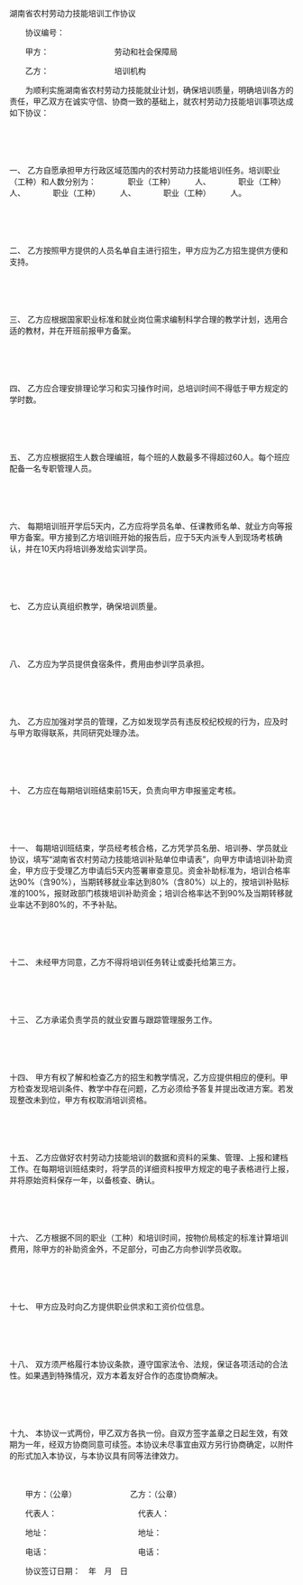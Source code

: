 



湖南省农村劳动力技能培训工作协议



 

　　协议编号：

　　甲方：　　　　　　　　 劳动和社会保障局

　　乙方：　　　　　　　　 培训机构

　　为顺利实施湖南省农村劳动力技能就业计划，确保培训质量，明确培训各方的责任，甲乙双方在诚实守信、协商一致的基础上，就农村劳动力技能培训事项达成如下协议：

　　

　　

一、
乙方自愿承担甲方行政区域范围内的农村劳动力技能培训任务。培训职业（工种）和人数分别为：　　　　职业（工种）　　　人、　　　　职业（工种）　　　人、　　　　职业（工种）　　　人、　　　　职业（工种）　　　人。

　　

　　

二、
乙方按照甲方提供的人员名单自主进行招生，甲方应为乙方招生提供方便和支持。

　　

　　

三、
乙方应根据国家职业标准和就业岗位需求编制科学合理的教学计划，选用合适的教材，并在开班前报甲方备案。

　　

　　

四、
乙方应合理安排理论学习和实习操作时间，总培训时间不得低于甲方规定的学时数。

　　

　　

五、
乙方应根据招生人数合理编班，每个班的人数最多不得超过60人。每个班应配备一名专职管理人员。

　　

　　

六、
每期培训班开学后5天内，乙方应将学员名单、任课教师名单、就业方向等报甲方备案。甲方接到乙方培训班开始的报告后，应于5天内派专人到现场考核确认，并在10天内将培训券发给实训学员。

　　

　　

七、
乙方应认真组织教学，确保培训质量。

　　

　　

八、
乙方应为学员提供食宿条件，费用由参训学员承担。

　　

　　

九、
乙方应加强对学员的管理，乙方如发现学员有违反校纪校规的行为，应及时与甲方取得联系，共同研究处理办法。

　　

　　

十、
乙方应在每期培训班结束前15天，负责向甲方申报鉴定考核。

　　

　　

十一、
每期培训班结束，学员经考核合格，乙方凭学员名册、培训券、学员就业协议，填写“湖南省农村劳动力技能培训补贴单位申请表”，向甲方申请培训补助资金，甲方应于受理乙方申请后5天内签署审查意见。资金补助标准为，培训合格率达90%（含90%），当期转移就业率达到80%（含80%）以上的，按培训补贴标准的100%，报财政部门核拨培训补助资金；培训合格率达不到90%及当期转移就业率达不到80%的，不予补贴。

　　

　　

十二、
未经甲方同意，乙方不得将培训任务转让或委托给第三方。

　　

　　

十三、
乙方承诺负责学员的就业安置与跟踪管理服务工作。

　　

　　

十四、
甲方有权了解和检查乙方的招生和教学情况，乙方应提供相应的便利。甲方检查发现培训条件、教学中存在问题，乙方必须给予答复并提出改进方案。若发现整改未到位，甲方有权取消培训资格。

　　

　　

十五、
乙方应做好农村劳动力技能培训的数据和资料的采集、管理、上报和建档工作。在每期培训班结束时，将学员的详细资料按甲方规定的电子表格进行上报，并将原始资料保存一年，以备核查、确认。

　　

　　

十六、
乙方根据不同的职业（工种）和培训时间，按物价局核定的标准计算培训费用，除甲方的补助资金外，不足部分，可由乙方向参训学员收取。

　　

　　

十七、
甲方应及时向乙方提供职业供求和工资价位信息。

　　

　　

十八、
双方须严格履行本协议条款，遵守国家法令、法规，保证各项活动的合法性。如果遇到特殊情况，双方本着友好合作的态度协商解决。

　　

　　

十九、
本协议一式两份，甲乙双方各执一份。自双方签字盖章之日起生效，有效期为一年，经双方协商同意可续签。本协议未尽事宜由双方另行协商确定，以附件的形式加入本协议，与本协议具有同等法律效力。　　

　　

　　甲方：（公章）　　　　　　　 乙方：（公章）

　　代表人：　　　　　　　　　　 代表人：

　　地址：　　　　　　　　　　　 地址：

　　电话：　　　　　　　　　　　 电话：　　

　　协议签订日期：　年　月　日